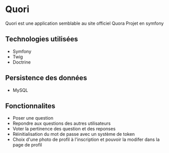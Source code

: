 # Quori

Quori est une application semblable au site officiel Quora
Projet en symfony

## Technologies utilisées
* Symfony
* Twig
* Doctrine

## Persistence des données
* MySQL

## Fonctionnalites
* Poser une question
* Repondre aux questions des autres utilisateurs
* Voter la pertinence des question et des reponses
* Réinitialisation du mot de passe avec un système de token
* Choix d'une photo de profil à l'inscription et pouvoir la modifer dans la page de profil